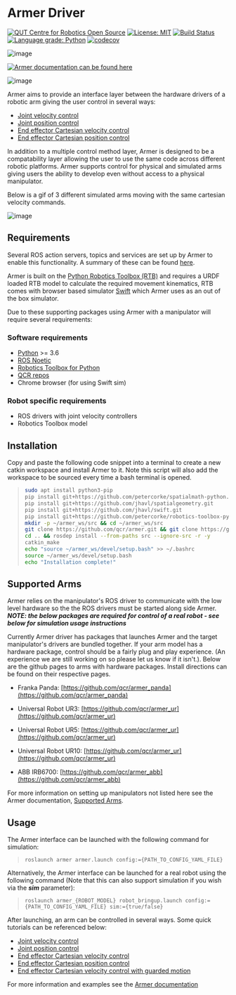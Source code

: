 Armer Driver
============

[![QUT Centre for Robotics Open Source](https://github.com/qcr/qcr.github.io/raw/master/misc/badge.svg)](https://qcr.github.io)
[![License: MIT](https://img.shields.io/badge/License-MIT-yellow.svg)](https://opensource.org/licenses/MIT)
[![Build Status](https://github.com/suddrey-qut/armer/workflows/Build/badge.svg?branch=master)](https://github.com/suddrey-qut/armer/actions?query=workflow%3ABuild)
[![Language grade: Python](https://img.shields.io/lgtm/grade/python/g/suddrey-qut/armer.svg?logo=lgtm&logoWidth=18)](https://lgtm.com/projects/g/suddrey-qut/armer/context:python)
[![codecov](https://codecov.io/gh/qcr/armer/branch/master/graph/badge.svg?token=GERHR5QTOF)](https://codecov.io/gh/qcr/armer)

![image](https://github.com/qcr/armer/wiki/armer_example.gif)

[![Armer documentation can be found here](https://github.com/qcr/armer/wiki/doclink.png)](https://qcr.github.io/armer/welcome.html)

![image](https://github.com/qcr/armer/wiki/blockdiagram.png)

Armer aims to provide an interface layer between the hardware drivers of
a robotic arm giving the user control in several ways:

-   [Joint velocity
    control](https://qcr.github.io/armer/set_joint_velocity.html)
-   [Joint position
    control](https://qcr.github.io/armer/set_joint_position.html)
-   [End effector Cartesian velocity
    control](https://qcr.github.io/armer/set_joint_position.html)
-   [End effector Cartesian position
    control](https://qcr.github.io/armer/set_cartesian_position.html)

In addition to a multiple control method layer, Armer is designed to
be a compatability layer allowing the user to use the same code
across different robotic platforms. Armer supports control for physical
and simulated arms giving users the ability to develop even without
access to a physical manipulator.

Below is a gif of 3 different simulated arms moving with the same cartesian velocity commands.

![image](https://github.com/qcr/armer/wiki/same_code_example.gif)

Requirements
------------

Several ROS action servers, topics and services are set up by Armer 
to enable this functionality. A summary of these can be found
[here](https://qcr.github.io/armer/API.html).

Armer is built on the [Python Robotics Toolbox
(RTB)](https://qcr.github.io/code/robotics-toolbox-python) and requires
a URDF loaded RTB model to calculate the required movement kinematics,
RTB comes with browser based simulator
[Swift](https://qcr.github.io/code/swift/) which Armer uses as an out of
the box simulator.

Due to these supporting packages using Armer with a manipulator will
require several requirements:

### Software requirements

-   [Python](https://www.python.org/) \>= 3.6
-   [ROS Noetic](http://wiki.ros.org/noetic)
-   [Robotics Toolbox for
    Python](https://pypi.org/project/roboticstoolbox-python/)
-   [QCR repos](https://qcr.github.io/armer/add_qcr_repos.html)
- Chrome browser (for using Swift sim)

### Robot specific requirements

-   ROS drivers with joint velocity controllers
-   Robotics Toolbox model

Installation
------------

Copy and paste the following code snippet into a terminal to create a
new catkin workspace and install Armer to it. Note this
script will also add the workspace to be sourced every time a bash
terminal is opened.

> ```sh
> sudo apt install python3-pip 
> pip install git+https://github.com/petercorke/spatialmath-python.git
> pip install git+https://github.com/jhavl/spatialgeometry.git
> pip install git+https://github.com/jhavl/swift.git
> pip install git+https://github.com/petercorke/robotics-toolbox-python.git
> mkdir -p ~/armer_ws/src && cd ~/armer_ws/src 
> git clone https://github.com/qcr/armer.git && git clone https://github.com/qcr/armer_msgs 
> cd .. && rosdep install --from-paths src --ignore-src -r -y 
> catkin_make 
> echo "source ~/armer_ws/devel/setup.bash" >> ~/.bashrc 
> source ~/armer_ws/devel/setup.bash
> echo "Installation complete!"
> ```

Supported Arms
---------------
Armer relies on the manipulator's ROS driver to communicate with the low level hardware so the the ROS drivers must be started along side Armer. ***NOTE: the below packages are required for control of a real robot - see below for simulation usage instructions***

Currently Armer driver has packages that launches Armer and the target manipulator's drivers are bundled together. If your arm model has a hardware package, control should be a fairly plug and play experience. (An experience we are still working on so please let us know if it isn't.). Below are the github pages to arms with hardware packages. Install directions can be found on their respective pages.

* Franka Panda: [https://github.com/qcr/armer_panda](https://github.com/qcr/armer_panda)

* Universal Robot UR3: [https://github.com/qcr/armer_ur](https://github.com/qcr/armer_ur)

* Universal Robot UR5: [https://github.com/qcr/armer_ur](https://github.com/qcr/armer_ur)

* Universal Robot UR10: [https://github.com/qcr/armer_ur](https://github.com/qcr/armer_ur)

* ABB IRB6700: [https://github.com/qcr/armer_abb](https://github.com/qcr/armer_abb)

For more information on setting up manipulators not listed here see the Armer documentation, [Supported Arms](https://qcr.github.io/armer/supported_arms.html).

Usage
-------

The Armer interface can be launched with the following command for simulation:

> ``` {.sourceCode .bash}
> roslaunch armer armer.launch config:={PATH_TO_CONFIG_YAML_FILE}
> ```

Alternatively, the Armer interface can be launched for a real robot using the following command (Note that this can also support simulation if you wish via the ***sim*** parameter):

> ``` {.sourceCode .bash}
> roslaunch armer_{ROBOT_MODEL} robot_bringup.launch config:={PATH_TO_CONFIG_YAML_FILE} sim:={true/false}
> ```

After launching, an arm can be controlled in several ways. Some quick tutorials can be referenced below:

-   [Joint velocity
    control](https://qcr.github.io/armer/set_joint_velocity.html)
-   [Joint position
    control](https://qcr.github.io/armer/set_joint_position.html)
-   [End effector Cartesian velocity
    control](https://qcr.github.io/armer/set_joint_position.html)
-   [End effector Cartesian position
    control](https://qcr.github.io/armer/set_Cartesian_position.html)
-   [End effector Cartesian velocity control with guarded motion](https://qcr.github.io/armer/guarded_motion.html)

For more information and examples see the [Armer
documentation](https://qcr.github.io/armer/)
